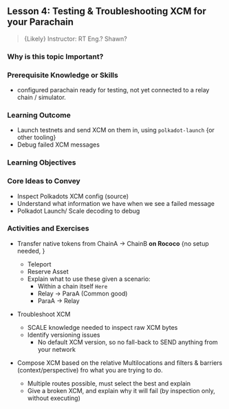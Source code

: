 ## Lesson 4: Testing & Troubleshooting XCM for your Parachain

> {Likely} Instructor: RT Eng.? Shawn?

### Why is this topic Important?

### Prerequisite Knowledge or Skills

- configured parachain ready for testing, not yet connected to a relay chain / simulator.

### Learning Outcome

- Launch testnets and send XCM on them in, using `polkadot-launch` {or other tooling}
- Debug failed XCM messages

### Learning Objectives

### Core Ideas to Convey

- Inspect Polkadots XCM config (source)
- Understand what information we have when we see a failed message
- Polkadot Launch/ Scale decoding to debug

### Activities and Exercises
- Transfer native tokens from ChainA → ChainB **on Rococo** {no setup needed, }
  - Teleport
  - Reserve Asset
  - Explain what to use these given a scenario:
    - Within a chain itself `Here`
    - Relay → ParaA (Common good)
    - ParaA -> Relay

- Troubleshoot XCM
  - SCALE knowledge needed to inspect raw XCM bytes
  - Identify versioning issues
    - No default XCM version, so no fall-back to SEND anything from your network
- Compose XCM based on the relative Multilocations and filters & barriers (context/perspective) fro what you are trying to do.
  - Multiple routes possible, must select the best and explain
  - Give a broken XCM, and explain why it will fail (by inspection only, without executing)
